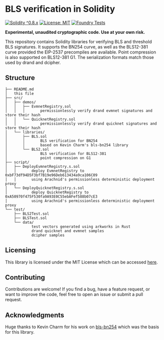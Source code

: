 # BLS verification in Solidity

[![Solidity ^0.8.x](https://img.shields.io/badge/Solidity-%5E0.8.x-blue)](https://soliditylang.org/)
[![License: MIT](https://img.shields.io/badge/License-MIT-green)](LICENSE)
[![Foundry Tests](https://img.shields.io/badge/Tested%20with-Foundry-red)](https://book.getfoundry.sh/)

**Experimental, unaudited cryptographic code. Use at your own risk.**

This repository contains Solidity libraries for verifying BLS and threshold BLS signatures.
It supports the BN254 curve, as well as the BLS12-381 curve provided the EIP-2537 precompiles are available.
Point compression is also supported on BLS12-381 G1.
The serialization formats match those used by drand and dcipher.

## Structure

```
├── README.md
│   this file
├── src/
│   ├── demos/
│   │   ├── EvmnetRegistry.sol
│   │   │       permissionlessly verify drand evmnet signatures and store their hash
│   │   └── QuicknetRegistry.sol
│   │           permissionlessly verify drand quicknet signatures and store their hash
│   └── libraries/
│       ├── BLS.sol
│       │       BLS verification for BN254
│       │       based on Kevin Charm's bls-bn254 library
│       └── BLS2.sol
│               BLS verification for BLS12-381
│               point compression on G1
├── script/
│   ├── DeployEvmnetRegistry.s.sol
│   │       deploy EvmnetRegistry to 0xbF73df94D5F3bf7B19e96Deb613434a9ca106C09
│   │       using Arachnid's permissionless deterministic deployment proxy
│   └── DeployQuicknetRegistry.s.sol
│           deploy QuicknetRegistry to 0xA50970f475F530fa9A93E0C55ebAFef588b07cE3
│           using Arachnid's permissionless deterministic deployment proxy
└── test/
    ├── BLS2Test.sol
    ├── BLSTest.sol
    └── data/
            test vectors generated using arkworks in Rust
            drand quicknet and evmnet samples
            dcipher samples
```


## Licensing

This library is licensed under the MIT License which can be accessed [here](LICENSE).

## Contributing

Contributions are welcome! If you find a bug, have a feature request, or want to improve the code, feel free to open an issue or submit a pull request.

## Acknowledgments

Huge thanks to Kevin Charm for his work on [bls-bn254](https://github.com/kevincharm/bls-bn254) which was the basis for this library.
